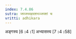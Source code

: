 ```yaml
---
index: 7.4.86
sutra: जपजभदहदशभञ्जपशां च
vritti: adhikara
---
```


 अङ्गस्य [6।4।1]  अभ्यासस्य [7।4।58] 